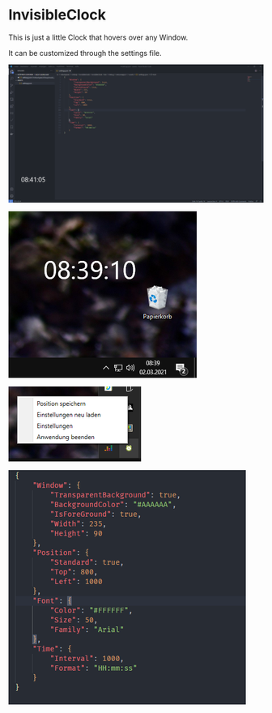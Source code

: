 # InvisibleClock

This is just a little Clock that hovers over any Window.

It can be customized through the settings file.

![Screenshot](images/001.png)

![Screenshot](images/002.png)

![Screenshot](images/003.png)

![Screenshot](images/004.png)


